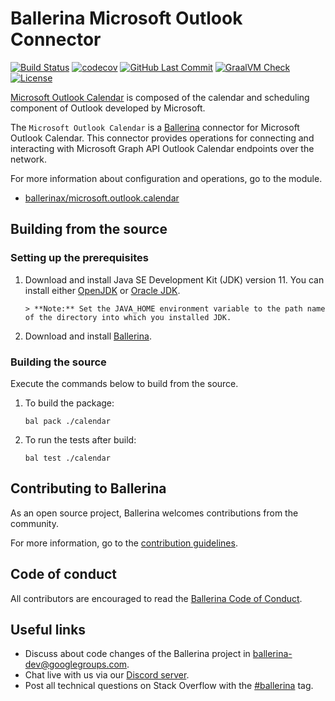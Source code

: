 Ballerina Microsoft Outlook Connector
======================================

[![Build Status](https://github.com/ballerina-platform/module-ballerinax-microsoft.outlook.calendar/workflows/CI/badge.svg)](https://github.com/ballerina-platform/module-ballerinax-microsoft.outlook.calendar/actions?query=workflow%3ACI)
[![codecov](https://codecov.io/gh/ballerina-platform/module-ballerinax-microsoft.outlook.calendar/branch/main/graph/badge.svg)](https://codecov.io/gh/ballerina-platform/module-ballerinax-microsoft.outlook.calendar)
[![GitHub Last Commit](https://img.shields.io/github/last-commit/ballerina-platform/module-ballerinax-microsoft.outlook.calendar.svg)](https://github.com/ballerina-platform/module-ballerinax-microsoft.outlook.calendar/commits/master)
[![GraalVM Check](https://github.com/ballerina-platform/module-ballerinax-microsoft.outlook.calendar/actions/workflows/build-with-bal-test-native.yml/badge.svg)](https://github.com/ballerina-platform/module-ballerinax-microsoft.outlook.calendar/actions/workflows/build-with-bal-test-native.yml)
[![License](https://img.shields.io/badge/License-Apache%202.0-blue.svg)](https://opensource.org/licenses/Apache-2.0)

[Microsoft Outlook Calendar](https://www.microsoft.com/en-ww/microsoft-365/outlook.calendar) is composed of the calendar and scheduling component of Outlook developed by Microsoft.

The `Microsoft Outlook Calendar` is a [Ballerina](https://ballerina.io/) connector for Microsoft Outlook Calendar. This connector provides operations for connecting and interacting with Microsoft Graph API Outlook Calendar endpoints over the network. 

For more information about configuration and operations, go to the module. 
- [ballerinax/microsoft.outlook.calendar](https://docs.central.ballerina.io/ballerinax/microsoft.outlook.calendar/1.0.1)

## Building from the source

### Setting up the prerequisites

1. Download and install Java SE Development Kit (JDK) version 11. You can install either [OpenJDK](https://adoptopenjdk.net/) 
or [Oracle JDK](https://www.oracle.com/java/technologies/javase-jdk11-downloads.html).
 
       > **Note:** Set the JAVA_HOME environment variable to the path name of the directory into which you installed JDK.

2. Download and install [Ballerina](https://ballerina.io/). 

### Building the source
Execute the commands below to build from the source.

1. To build the package:
    ```    
    bal pack ./calendar
    ```
2. To run the tests after build:
    ```
    bal test ./calendar
    ```
## Contributing to Ballerina
As an open source project, Ballerina welcomes contributions from the community. 

For more information, go to the [contribution guidelines](https://github.com/ballerina-platform/ballerina-lang/blob/main/CONTRIBUTING.md).

## Code of conduct
All contributors are encouraged to read the [Ballerina Code of Conduct](https://ballerina.io/code-of-conduct).

## Useful links
* Discuss about code changes of the Ballerina project in [ballerina-dev@googlegroups.com](mailto:ballerina-dev@googlegroups.com).
* Chat live with us via our [Discord server](https://discord.gg/ballerinalang).
* Post all technical questions on Stack Overflow with the [#ballerina](https://stackoverflow.com/questions/tagged/ballerina) tag.
